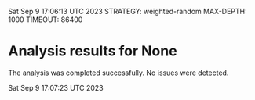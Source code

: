Sat Sep  9 17:06:13 UTC 2023
STRATEGY: weighted-random
MAX-DEPTH: 1000
TIMEOUT: 86400
# Analysis results for None
The analysis was completed successfully. No issues were detected.

Sat Sep  9 17:07:23 UTC 2023
